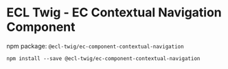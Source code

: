 # ECL Twig - EC Contextual Navigation Component

npm package: `@ecl-twig/ec-component-contextual-navigation`

```shell
npm install --save @ecl-twig/ec-component-contextual-navigation
```
